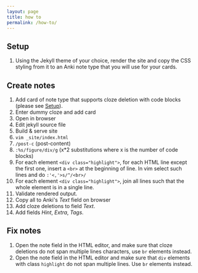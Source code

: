 ```yaml
---
layout: page
title: how to
permalink: /how-to/
---
```


## Setup

1. Using the Jekyll theme of your choice, render the site and copy the CSS
   styling from it to an Anki note type that you will use for your cards.

## Create notes

1. Add card of note type that supports cloze deletion with code blocks (please
   see [Setup](#setup)).
1. Enter dummy cloze and add card
1. Open in browser
1. Edit jekyll source file
1. Build & serve site
1. `vim _site/index.html`
1. `/post-c` (post-content)
1. `:%s/figure/div/g` (x\*2 substitutions where x is the number of code blocks)
1. For each element `<div class="highlight">`, for each HTML line except the
   first one, insert a `<br>` at the beginning of line. In vim select such
   lines and do `:'<,'>s/^/<br>/`
1. For each element `<div class="highlight">`, join all lines such that the
   whole element is in a single line.
1. Validate rendered output.
1. Copy all to Anki's _Text_ field on browser
1. Add cloze deletions to field *Text*.
1. Add fields *Hint*, *Extra*, *Tags*.

## Fix notes

1. Open the note field in the HTML editor, and make sure that cloze deletions
   do not span multiple lines characters, use `br` elements instead.
1. Open the note field in the HTML editor and make sure that `div` elements
   with class `highlight` do not span multiple lines. Use `br` elements
   instead.
